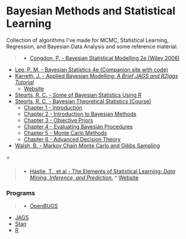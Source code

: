 # Bayesian Methods and Statistical Learning
Collection of algorithms I've made for MCMC, Statistical Learning, Regression, and Bayesian Data Analysis and some reference material.

  > * [Congdon, P. - Bayesian Statistical Modelling 2e (Wiley 2006)](http://ksu.edu.sa/sites/py/ar/mpy/departments/math/learnResources/ResourceCenter/Documents/Bayesian%20Statistical%20Modelling.pdf)
* [Lee, P. M. - Bayesian Statistics 4e (Companion site with code)](http://www-users.york.ac.uk/~pml1/bayes/contents.htm)
* [Karreth, J. - Applied Bayesian Modelling: *A Brief JAGS and R2jags Tutorial*](http://www.jkarreth.net/files/jags.tutorial.pdf)
  * [Website](http://www.jkarreth.net/bayes-icpsr.html)
* [Steorts, R. C. - Some of Bayesian Statistics Using R](http://www.stat.cmu.edu/~rsteorts/multivar/babybayes-master_464.pdf)
* [Steorts, R. C. - Bayesian Theoretical Statistics (Course)](http://www.stat.cmu.edu/~rsteorts/bayes1.html)
  * [Chapter 1 - Introduction](http://www.stat.cmu.edu/~rsteorts/btheory/ch1_new.pdf)
  * [Chapter 2 - Introduction to Bayesian Methods](http://www.stat.cmu.edu/~rsteorts/btheory/ch2_new2.pdf)
  * [Chapter 3 - Objective Priors](http://www.stat.cmu.edu/~rsteorts/btheory/ch3_final.pdf)
  * [Chapter 4 - Evaluating Bayesian Procedures](http://www.stat.cmu.edu/~rsteorts/btheory2/ch4_new_5.pdf)
  * [Chapter 5 - Monte Carlo Methods](http://www.stat.cmu.edu/~rsteorts/btheory2/ch5_final2.pdf)
  * [Chapter 6 - Advanced Decision Theory](http://www.stat.cmu.edu/~rsteorts/btheory2/ch6.pdf)
* [Walsh, B. - Markov Chain Monte Carlo and Gibbs Sampling](http://fisher.osu.edu/~schroeder.9/AMIS900/Walsh2004.pdf)


:star:
  > * [Hastie, T., et al - The Elements of Statistical Learning: *Data Mining, Inference, and Prediction.*](http://statweb.stanford.edu/~tibs/ElemStatLearn/printings/ESLII_print10.pdf)
    * [Website](http://statweb.stanford.edu/~tibs/ElemStatLearn/)
      


### Programs
  > * [OpenBUGS](http://www.openbugs.net/w/FrontPage)
* [JAGS](http://mcmc-jags.sourceforge.net/)
* [Stan](http://mc-stan.org/index.html)
* [R](http://www.r-project.org/)
